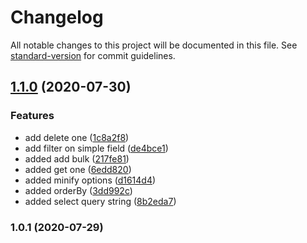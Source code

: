 # Changelog

All notable changes to this project will be documented in this file. See [standard-version](https://github.com/conventional-changelog/standard-version) for commit guidelines.

## [1.1.0](https://github.com/jlguenego/crudity/compare/v1.0.1...v1.1.0) (2020-07-30)


### Features

* add delete one ([1c8a2f8](https://github.com/jlguenego/crudity/commit/1c8a2f8a9b1df2360d5ad2d08202fd551302af66))
* add filter on simple field ([de4bce1](https://github.com/jlguenego/crudity/commit/de4bce163e0c298b5f3501675c5a2699acaadb27))
* added add bulk ([217fe81](https://github.com/jlguenego/crudity/commit/217fe81c1e196f3edb19a2da40a79b33956565df))
* added get one ([6edd820](https://github.com/jlguenego/crudity/commit/6edd820db28f1ac21d4ee68a819e49d5d4f87e71))
* added minify options ([d1614d4](https://github.com/jlguenego/crudity/commit/d1614d4297d91a23f30820f5c5606c484d6366b3))
* added orderBy ([3dd992c](https://github.com/jlguenego/crudity/commit/3dd992c39b4d36993903cea1f56b8faf0a42a472))
* added select query string ([8b2eda7](https://github.com/jlguenego/crudity/commit/8b2eda7d7f6ffeb86b4c87bd57e684a7787b8568))

### 1.0.1 (2020-07-29)
